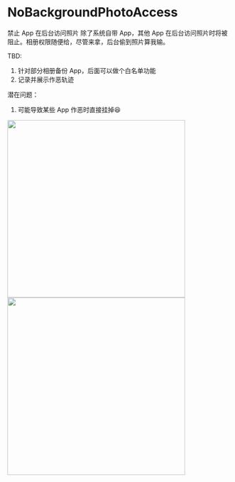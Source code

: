 # NoBackgroundPhotoAccess
禁止 App 在后台访问照片 
除了系统自带 App，其他 App 在后台访问照片时将被阻止。相册权限随便给，尽管来拿，后台偷到照片算我输。

TBD: 
1. 针对部分相册备份 App，后面可以做个白名单功能 
2. 记录并展示作恶轨迹

潜在问题：
1. 可能导致某些 App 作恶时直接挂掉😆

<img src="https://github.com/twotreeszf/NoBackgroundPhotoAccess/raw/master/screen/1.jpg" width="400">    <img src="https://github.com/twotreeszf/NoBackgroundPhotoAccess/raw/master/screen/2.jpg" width="400">
